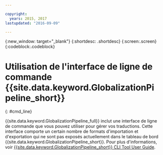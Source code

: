 ```yaml
---

copyright:
  years: 2015, 2017
lastupdated: "2016-09-09"

---
```


{:new_window: target="_blank"}
{:shortdesc: .shortdesc}
{:screen:.screen}
{:codeblock:.codeblock}

# Utilisation de l'interface de ligne de commande {{site.data.keyword.GlobalizationPipeline_short}}
{: #cmd_line}


{{site.data.keyword.GlobalizationPipeline_full}} inclut une interface de ligne de commande que vous pouvez utiliser pour gérer vos traductions. Cette interface comporte un certain nombre de formats d'importation et d'exportation qui ne sont pas exposés actuellement dans le tableau de bord {{site.data.keyword.GlobalizationPipeline_short}}. Pour plus d'informations, voir [{{site.data.keyword.GlobalizationPipeline_short}} CLI Tool User Guide](https://github.com/IBM-Bluemix/gp-java-tools/blob/master/gp-cli.md).
